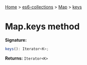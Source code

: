 [Home](./index) &gt; [es6-collections](es6-collections.md) &gt; [Map](es6-collections.map.md) &gt; [keys](es6-collections.map.keys.md)

# Map.keys method


**Signature:**
```javascript
keys(): Iterator<K>;
```
**Returns:** `Iterator<K>`

